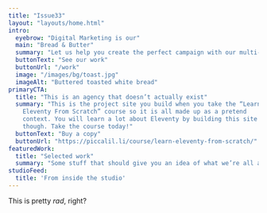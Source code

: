 ```yaml
---
title: "Issue33"
layout: "layouts/home.html"
intro:
  eyebrow: "Digital Marketing is our"
  main: "Bread & Butter"
  summary: "Let us help you create the perfect campaign with our multi-faceted team of talented creatives."
  buttonText: "See our work"
  buttonUrl: "/work"
  image: "/images/bg/toast.jpg"
  imageAlt: "Buttered toasted white bread"
primaryCTA:
  title: "This is an agency that doesn’t actually exist"
  summary: "This is the project site you build when you take the “Learn
    Eleventy From Scratch” course so it is all made up as a pretend
    context. You will learn a lot about Eleventy by building this site
    though. Take the course today!"
  buttonText: "Buy a copy"
  buttonUrl: "https://piccalil.li/course/learn-eleventy-from-scratch/"
featuredWork:
  title: "Selected work"
  summary: "Some stuff that should give you an idea of what we’re all about."
studioFeed:
  title: 'From inside the studio'
---
```


This is pretty _rad_, right?
